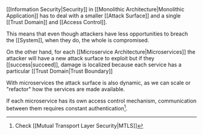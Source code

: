 [[Information Security|Security]] in [[Monolithic Architecture|Monolithic Application]] has to deal with a smaller [[Attack Surface]] and a single [[Trust Domain]] and [[Access Control]].

This means that even though attackers have less opportunities to breach the [[System]], when they do, the whole is compromised.

On the other hand, for each [[Microservice Architecture|Microservices]] the attacker will have a new attack surface to exploit but if they [[success|succeed]], damage is localized because each service has a particular [[Trust Domain|Trust Boundary]]

With microservices the attack surface is also dynamic, as we can scale or "refactor" how the services are made available.

If each microservice has its own access control mechanism, communication between them requires constant authentication[^1].

[^1]: Check [[Mutual Transport Layer Security|MTLS]]